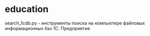 # education

search_1cdb.py - инструменты поиска на компьютере файловых информационных баз 1С: Предприятие
